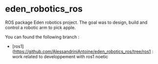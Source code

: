 # eden_robotics_ros
ROS package Eden robotics project. The goal was to design, build and control a robotic arm to pick apple.

You can found the following branch :

- [ros1](https://github.com/AlessandriniAntoine/eden_robotics_ros/tree/ros1 : work related to developpement with ros1 noetic
